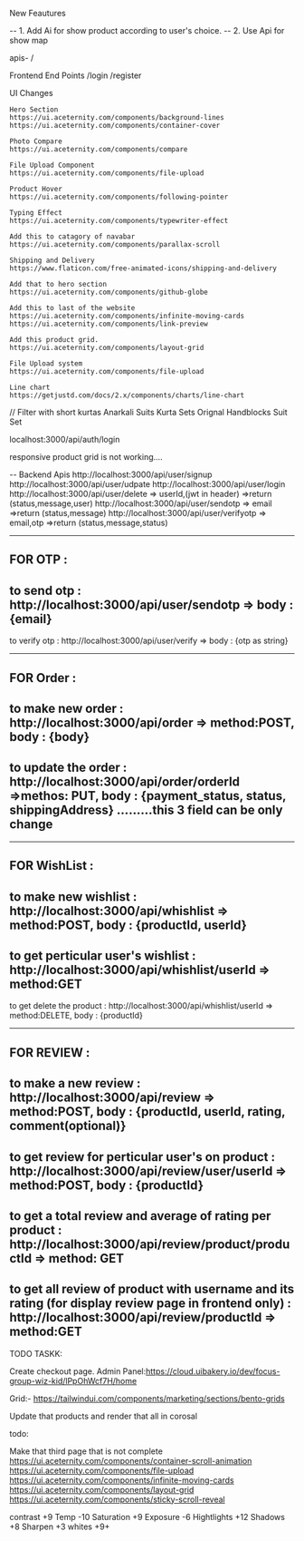 New Feautures

-- 1. Add Ai for show product according to user's choice.
-- 2. Use Api for show map

apis- /

Frontend End Points
/login
/register

UI Changes

    Hero Section
    https://ui.aceternity.com/components/background-lines
    https://ui.aceternity.com/components/container-cover

    Photo Compare
    https://ui.aceternity.com/components/compare

    File Upload Component
    https://ui.aceternity.com/components/file-upload

    Product Hover
    https://ui.aceternity.com/components/following-pointer

    Typing Effect
    https://ui.aceternity.com/components/typewriter-effect

    Add this to catagory of navabar
    https://ui.aceternity.com/components/parallax-scroll
    
    Shipping and Delivery
    https://www.flaticon.com/free-animated-icons/shipping-and-delivery

    Add that to hero section
    https://ui.aceternity.com/components/github-globe

    Add this to last of the website
    https://ui.aceternity.com/components/infinite-moving-cards
    https://ui.aceternity.com/components/link-preview

    Add this product grid.
    https://ui.aceternity.com/components/layout-grid

    File Upload system
    https://ui.aceternity.com/components/file-upload

    Line chart
    https://getjustd.com/docs/2.x/components/charts/line-chart


// Filter with
short kurtas
Anarkali Suits
Kurta Sets
Orignal Handblocks Suit Set


<!-- todo: In assests one screen shot show that ss and add that all products in that footer section-->
<!-- todo: Make username api and find that all username and make that api -->
<!-- todo: Add that state api and make that looks like that -->

localhost:3000/api/auth/login

responsive product grid is not working....

-- Backend Apis
http://localhost:3000/api/user/signup
http://localhost:3000/api/user/udpate
http://localhost:3000/api/user/login
http://localhost:3000/api/user/delete => userId,(jwt in header) =>return (status,message,user)
http://localhost:3000/api/user/sendotp => email =>return (status,message)
http://localhost:3000/api/user/verifyotp => email,otp =>return (status,message,status)

****************************************************************************************
FOR OTP :
----------------------------------------------------------------------------------------
to send otp : http://localhost:3000/api/user/sendotp => body : {email}
----------------------------------------------------------------------------------------
to verify otp : http://localhost:3000/api/user/verify => body : {otp as string}

****************************************************************************************
FOR Order : 
----------------------------------------------------------------------------------------
to make new order : http://localhost:3000/api/order => method:POST, body : {body}
----------------------------------------------------------------------------------------
to update the order : http://localhost:3000/api/order/orderId =>methos: PUT, body : {payment_status, status, shippingAddress} .........this 3 field can be only change
----------------------------------------------------------------------------------------


****************************************************************************************
FOR WishList : 
----------------------------------------------------------------------------------------
to make new wishlist : http://localhost:3000/api/whishlist => method:POST, body : {productId, userId}
----------------------------------------------------------------------------------------
to get perticular user's wishlist : http://localhost:3000/api/whishlist/userId => method:GET
----------------------------------------------------------------------------------------
to get delete the product : http://localhost:3000/api/whishlist/userId => method:DELETE, body : {productId}


****************************************************************************************
FOR REVIEW : 
----------------------------------------------------------------------------------------
to make a new review : http://localhost:3000/api/review => method:POST, body : {productId, userId, rating, comment(optional)}
----------------------------------------------------------------------------------------
to get review for perticular user's on product : http://localhost:3000/api/review/user/userId => method:POST, body : {productId}
----------------------------------------------------------------------------------------
to get a total review and average of rating per product : http://localhost:3000/api/review/product/productId => method: GET
----------------------------------------------------------------------------------------
to get all review of product with username and its rating (for display review page in frontend only) : http://localhost:3000/api/review/productId => method:GET
----------------------------------------------------------------------------------------












TODO TASKK:

Create checkout page.
Admin Panel:https://cloud.uibakery.io/dev/focus-group-wiz-kid/lPpOhWcf7H/home


Grid:-
https://tailwindui.com/components/marketing/sections/bento-grids


Update that products and render that all in corosal 


todo:

Make that third page that is not complete
https://ui.aceternity.com/components/container-scroll-animation
https://ui.aceternity.com/components/file-upload
https://ui.aceternity.com/components/infinite-moving-cards
https://ui.aceternity.com/components/layout-grid
https://ui.aceternity.com/components/sticky-scroll-reveal




contrast +9
Temp -10
Saturation +9
Exposure -6
Hightlights +12
Shadows +8
Sharpen +3
whites +9+